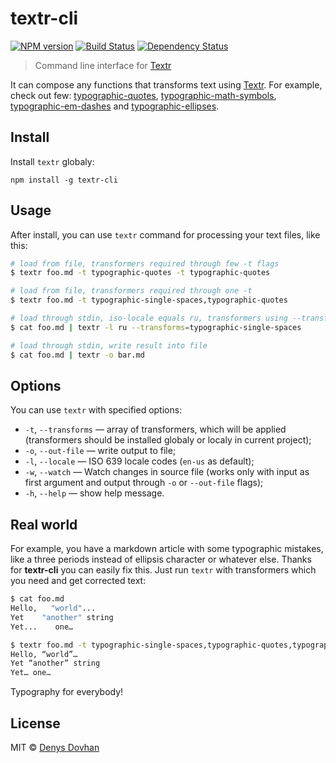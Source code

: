 # textr-cli

[![NPM version][npm-image]][npm-url]
[![Build Status][travis-image]][travis-url]
[![Dependency Status][depstat-image]][depstat-url]

> Command line interface for [Textr][textr]

It can compose any functions that transforms text using [Textr][textr]. For example, check out few: [typographic-quotes][typographic-quotes],
[typographic-math-symbols][typographic-math-symbols],
[typographic-em-dashes][typographic-em-dashes] and [typographic-ellipses][typographic-ellipses].

## Install

Install `textr` globaly:

    npm install -g textr-cli

## Usage

After install, you can use `textr` command for processing your text files, like this:

```sh
# load from file, transformers required through few -t flags
$ textr foo.md -t typographic-quotes -t typographic-quotes

# load from file, transformers required through one -t
$ textr foo.md -t typographic-single-spaces,typographic-quotes

# load through stdin, iso-locale equals ru, transformers using --transforms
$ cat foo.md | textr -l ru --transforms=typographic-single-spaces

# load through stdin, write result into file
$ cat foo.md | textr -o bar.md
```

## Options

You can use `textr` with specified options:

*  `-t`, `--transforms` — array of transformers, which will be applied (transformers should be installed globaly or localy in current project);
* `-o`, `--out-file` — write output to file;
* `-l`, `--locale` — ISO 639 locale codes (`en-us` as default);
* `-w`, `--watch` — Watch changes in source file (works only with input as first argument and output through `-o` or `--out-file` flags);
* `-h`, `--help` — show help message.

## Real world

For example, you have a markdown article with some typographic mistakes, like a three pe­ri­ods instead of el­lip­sis character or whatever else. Thanks for **textr-cli** you can easily fix this. Just run `textr` with transformers which you need and get corrected text:

```sh
$ cat foo.md
Hello,   "world"...
Yet    "another" string
Yet...    one…

$ textr foo.md -t typographic-single-spaces,typographic-quotes,typographic-ellipses
Hello, “world”…
Yet “another” string
Yet… one…
```

Typography for everybody!

## License

MIT © [Denys Dovhan](http://denysdovhan.com)

[textr]: https://github.com/shuvalov-anton/textr/

[typographic-quotes]: https://github.com/matmuchrapna/typographic-quotes
[typographic-math-symbols]: https://github.com/matmuchrapna/typographic-math-symbols
[typographic-em-dashes]: https://github.com/matmuchrapna/typographic-em-dashes
[typographic-ellipses]: https://github.com/matmuchrapna/typographic-ellips

[npm-url]: https://npmjs.org/package/textr-cli
[npm-image]: https://img.shields.io/npm/v/textr-cli.svg?style=flat

[travis-url]: https://travis-ci.org/denysdovhan/textr-cli
[travis-image]: https://img.shields.io/travis/denysdovhan/textr-cli.svg?style=flat

[depstat-url]: https://david-dm.org/denysdovhan/textr-cli
[depstat-image]: https://david-dm.org/denysdovhan/textr-cli.svg?style=flat
